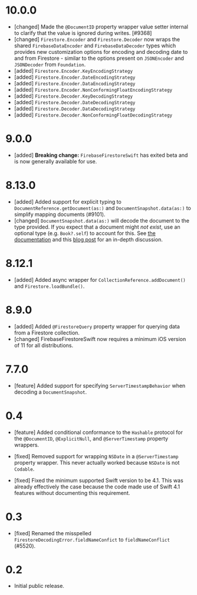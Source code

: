 # 10.0.0
- [changed] Made the `@DocumentID` property wrapper value setter internal to
  clarify that the value is ignored during writes. [#9368]
- [changed] `Firestore.Encoder` and `Firestore.Decoder` now wraps the shared `FirebaseDataEncoder` and `FirebaseDataDecoder` types which provides new customization options for encoding and decoding date to and from Firestore - similar to the options present on `JSONEncoder` and `JSONDecoder` from `Foundation`.
- [added] `Firestore.Encoder.KeyEncodingStrategy`
- [added] `Firestore.Encoder.DateEncodingStrategy`
- [added] `Firestore.Encoder.DataEncodingStrategy`
- [added] `Firestore.Encoder.NonConformingFloatEncodingStrategy`
- [added] `Firestore.Decoder.KeyDecodingStrategy`
- [added] `Firestore.Decoder.DateDecodingStrategy`
- [added] `Firestore.Decoder.DataDecodingStrategy`
- [added] `Firestore.Decoder.NonConformingFloatDecodingStrategy`

# 9.0.0
- [added] **Breaking change:** `FirebaseFirestoreSwift` has exited beta and is
  now generally available for use.

# 8.13.0
- [added] Added support for explicit typing to `DocumentReference.getDocument(as:)`
  and `DocumentSnapshot.data(as:)` to simplify mapping documents (#9101).
- [changed] `DocumentSnapshot.data(as:)` will decode the document to the type
  provided. If you expect that a document might *not exist*, use an optional
  type (e.g. `Book?.self`) to account for this. See
  [the documentation](https://firebase.google.com/docs/firestore/query-data/get-data#custom_objects)
  and this [blog post](https://peterfriese.dev/posts/firestore-codable-the-comprehensive-guide/#mapping-simple-types-using-codable)
  for an in-depth discussion.

# 8.12.1
- [added] Added async wrapper for `CollectionReference.addDocument()` and
  `Firestore.loadBundle()`.

# 8.9.0
- [added] Added `@FirestoreQuery` property wrapper for querying data from a
  Firestore collection.
- [changed] FirebaseFirestoreSwift now requires a minimum iOS version of 11 for
  all distributions.

# 7.7.0
- [feature] Added support for specifying `ServerTimestampBehavior` when
  decoding a `DocumentSnapshot`.

# 0.4
- [feature] Added conditional conformance to the `Hashable` protocol for the
  `@DocumentID`, `@ExplicitNull`, and `@ServerTimestamp` property wrappers.

- [fixed] Removed support for wrapping `NSDate` in a `@ServerTimestamp`
  property wrapper. This never actually worked because `NSDate` is not
  `Codable`.
- [fixed] Fixed the minimum supported Swift version to be 4.1. This was already
  effectively the case because the code made use of Swift 4.1 features without
  documenting this requirement.

# 0.3
- [fixed] Renamed the misspelled `FirestoreDecodingError.fieldNameConfict` to
  `fieldNameConflict` (#5520).

# 0.2
- Initial public release.
